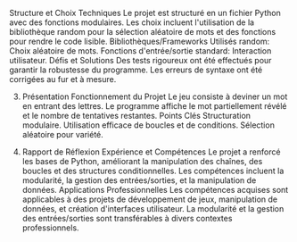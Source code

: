 
Structure et Choix Techniques
Le projet est structuré en un fichier Python avec des fonctions modulaires. Les choix incluent l'utilisation de la bibliothèque random pour la sélection aléatoire de mots et des fonctions pour rendre le code lisible.
Bibliothèques/Frameworks Utilisés
random: Choix aléatoire de mots.
Fonctions d'entrée/sortie standard: Interaction utilisateur.
Défis et Solutions
Des tests rigoureux ont été effectués pour garantir la robustesse du programme. Les erreurs de syntaxe ont été corrigées au fur et à mesure.

3. Présentation
Fonctionnement du Projet
Le jeu consiste à deviner un mot en entrant des lettres. Le programme affiche le mot partiellement révélé et le nombre de tentatives restantes.
Points Clés
Structuration modulaire.
Utilisation efficace de boucles et de conditions.
Sélection aléatoire pour variété.

4. Rapport de Réflexion
Expérience et Compétences
Le projet a renforcé les bases de Python, améliorant la manipulation des chaînes, des boucles et des structures conditionnelles. Les compétences incluent la modularité, la gestion des entrées/sorties, et la manipulation de données.
Applications Professionnelles
Les compétences acquises sont applicables à des projets de développement de jeux, manipulation de données, et création d'interfaces utilisateur. La modularité et la gestion des entrées/sorties sont transférables à divers contextes professionnels.
